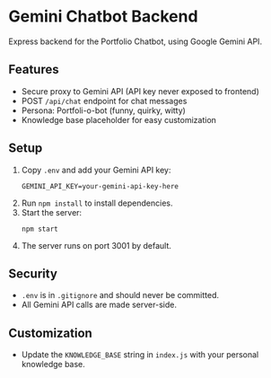 # Gemini Chatbot Backend

Express backend for the Portfolio Chatbot, using Google Gemini API.

## Features

- Secure proxy to Gemini API (API key never exposed to frontend)
- POST `/api/chat` endpoint for chat messages
- Persona: Portfoli-o-bot (funny, quirky, witty)
- Knowledge base placeholder for easy customization

## Setup

1. Copy `.env` and add your Gemini API key:
   ```
   GEMINI_API_KEY=your-gemini-api-key-here
   ```
2. Run `npm install` to install dependencies.
3. Start the server:
   ```
   npm start
   ```
4. The server runs on port 3001 by default.

## Security

- `.env` is in `.gitignore` and should never be committed.
- All Gemini API calls are made server-side.

## Customization

- Update the `KNOWLEDGE_BASE` string in `index.js` with your personal knowledge base.
